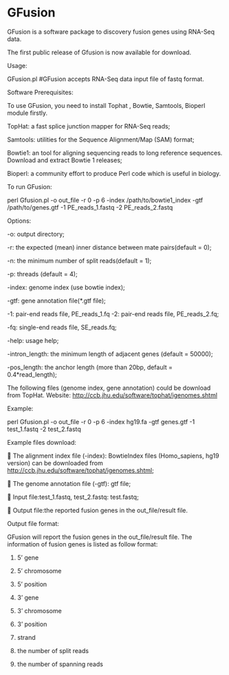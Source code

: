 # GFusion

GFusion is a software package to discovery fusion genes using RNA-Seq data.

The first public release of Gfusion is now available for download. 

Usage:

GFusion.pl #GFusion accepts RNA-Seq data input file of fastq format.

Software Prerequisites:

To use GFusion, you need to install Tophat , Bowtie, Samtools, Bioperl module firstly. 

TopHat: a fast splice junction mapper for RNA-Seq reads;

Samtools: utilities for the Sequence Alignment/Map (SAM) format;

Bowtie1: an tool for aligning sequencing reads to long reference sequences. Download and extract Bowtie 1 releases;

Bioperl:  a community effort to produce Perl code which is useful in biology.

To run GFusion: 	

perl Gfusion.pl -o out_file -r 0 -p 6 -index /path/to/bowtie1_index -gtf /path/to/genes.gtf -1 PE_reads_1.fastq -2 PE_reads_2.fastq 

Options:

-o: output directory;

-r: <int> the expected (mean) inner distance between mate pairs(default = 0);

-n: the minimum number of split reads(default = 1);

-p: <int>threads (default = 4);

-index: genome index (use bowtie index);

-gtf: gene annotation file(*.gtf file);

-1: pair-end reads file, PE_reads_1.fq
-2: pair-end reads file, PE_reads_2.fq;

-fq: single-end reads file, SE_reads.fq;

-help: usage help;

-intron_length: the minimum length of adjacent genes (default = 50000); 

-pos_length: the anchor length (more than 20bp, default = 0.4*read_length);

The following files (genome index, gene annotation) could be download from TopHat. Website:
http://ccb.jhu.edu/software/tophat/igenomes.shtml 

Example:

perl Gfusion.pl -o out_file -r 0 -p 6 -index hg19.fa -gtf genes.gtf -1 test_1.fastq -2 test_2.fastq

Example files download:

	The alignment index file (-index): BowtieIndex files (Homo_sapiens, hg19 version) can be downloaded from http://ccb.jhu.edu/software/tophat/igenomes.shtml;

	The genome annotation file (-gtf): gtf file;

	Input file:test_1.fastq, test_2.fastq: test.fastq;

	Output file:the reported fusion genes in the out_file/result file.


Output file format:

GFusion will report the fusion genes in the out_file/result file. The information of fusion genes is listed as follow format:

1. 5’ gene

2. 5’ chromosome

3. 5’ position

4. 3’ gene

5. 3’ chromosome

6. 3’ position

7. strand

8. the number of split reads

9. the number of spanning reads


